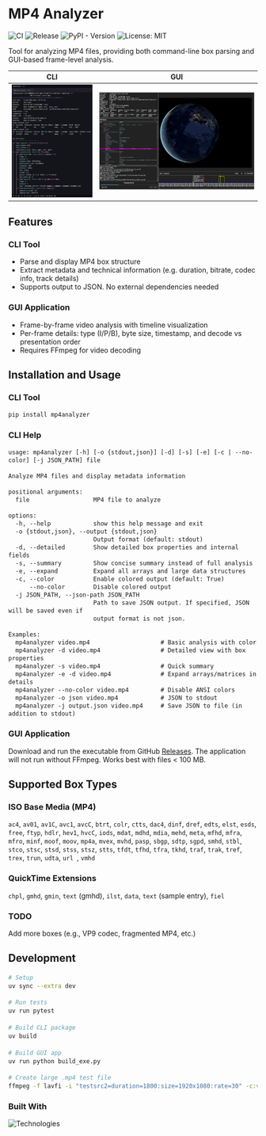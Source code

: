 # MP4 Analyzer
![CI](https://github.com/andrewx-bu/mp4analyzer/actions/workflows/ci.yml/badge.svg)
![Release](https://github.com/andrewx-bu/mp4analyzer/actions/workflows/release.yml/badge.svg)
![PyPI - Version](https://img.shields.io/pypi/v/mp4analyzer?label=PyPI&color=blue "https://pypi.org/project/mp4analyzer/")
![License: MIT](https://img.shields.io/badge/License-MIT-yellow.svg "https://opensource.org/licenses/MIT")

Tool for analyzing MP4 files, providing both command-line box parsing and GUI-based frame-level analysis.

| CLI | GUI |
| --- | --- |
| <img src="https://github.com/andrewx-bu/mp4analyzer/blob/main/images/cli.png?raw=true" width="400" alt="CLI"> | <img src="https://github.com/andrewx-bu/mp4analyzer/blob/main/images/gui.png?raw=true" width="800" alt="GUI"> |

## Features

### CLI Tool
- Parse and display MP4 box structure
- Extract metadata and technical information (e.g. duration, bitrate, codec info, track details)
- Supports output to JSON. No external dependencies needed

### GUI Application
- Frame-by-frame video analysis with timeline visualization
- Per-frame details: type (I/P/B), byte size, timestamp, and decode vs presentation order
- Requires FFmpeg for video decoding

## Installation and Usage

### CLI Tool
```bash
pip install mp4analyzer
```

### CLI Help
```
usage: mp4analyzer [-h] [-o {stdout,json}] [-d] [-s] [-e] [-c | --no-color] [-j JSON_PATH] file

Analyze MP4 files and display metadata information

positional arguments:
  file                  MP4 file to analyze

options:
  -h, --help            show this help message and exit
  -o {stdout,json}, --output {stdout,json}
                        Output format (default: stdout)
  -d, --detailed        Show detailed box properties and internal fields
  -s, --summary         Show concise summary instead of full analysis
  -e, --expand          Expand all arrays and large data structures
  -c, --color           Enable colored output (default: True)
      --no-color        Disable colored output
  -j JSON_PATH, --json-path JSON_PATH
                        Path to save JSON output. If specified, JSON will be saved even if
                        output format is not json.

Examples:
  mp4analyzer video.mp4                    # Basic analysis with color
  mp4analyzer -d video.mp4                 # Detailed view with box properties
  mp4analyzer -s video.mp4                 # Quick summary
  mp4analyzer -e -d video.mp4              # Expand arrays/matrices in details
  mp4analyzer --no-color video.mp4         # Disable ANSI colors
  mp4analyzer -o json video.mp4            # JSON to stdout
  mp4analyzer -j output.json video.mp4     # Save JSON to file (in addition to stdout)
```

### GUI Application
Download and run the executable from GitHub [Releases](https://github.com/andrewx-bu/mp4analyzer/releases). The application will not run without FFmpeg. Works best with files < 100 MB.

## Supported Box Types

### ISO Base Media (MP4)
`ac4`, `av01`, `av1C`, `avc1`, `avcC`, `btrt`, `colr`, `ctts`, `dac4`, `dinf`, `dref`, `edts`, `elst`, `esds`, `free`, `ftyp`, `hdlr`,
`hev1`, `hvcC`, `iods`, `mdat`, `mdhd`, `mdia`, `mehd`, `meta`, `mfhd`, `mfra`, `mfro`, `minf`, `moof`, `moov`, `mp4a`, `mvex`, `mvhd`,
`pasp`, `sbgp`, `sdtp`, `sgpd`, `smhd`, `stbl`, `stco`, `stsc`, `stsd`, `stss`, `stsz`, `stts`, `tfdt`, `tfhd`, `tfra`, `tkhd`, `traf`,
`trak`, `tref`, `trex`, `trun`, `udta`, `url `, `vmhd`

### QuickTime Extensions
`chpl`, `gmhd`, `gmin`, `text` (gmhd), `ilst`, `data`, `text` (sample entry), `fiel`

### TODO
Add more boxes (e.g., VP9 codec, fragmented MP4, etc.)

## Development
```bash
# Setup
uv sync --extra dev

# Run tests
uv run pytest

# Build CLI package
uv build

# Build GUI app
uv run python build_exe.py

# Create large .mp4 test file
ffmpeg -f lavfi -i "testsrc2=duration=1800:size=1920x1080:rate=30" -c:v libx264 -fs 1000M test_1000mb.mp4
```

### Built With
![Technologies](https://go-skill-icons.vercel.app/api/icons?i=python,qt,ffmpeg,pytest,githubactions,&perline=5&theme=dark)
